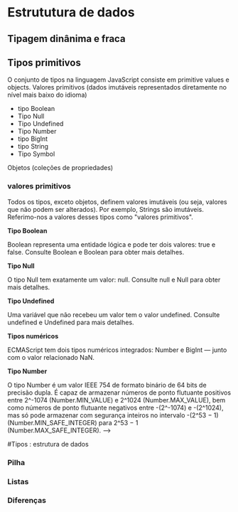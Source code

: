 # Estrututura de dados 


## Tipagem dinânima e fraca 

## Tipos primitivos

O conjunto de tipos na linguagem JavaScript consiste em primitive values e objects.
Valores primitivos (dados imutáveis representados diretamente no nível mais baixo do idioma)

* tipo Boolean
* Tipo Null
* Tipo Undefined
* Tipo Number
* tipo BigInt
* tipo String
* Tipo Symbol

Objetos (coleções de propriedades) 

### valores primitivos

Todos os tipos, exceto objetos, definem valores imutáveis (ou seja, valores que não podem ser alterados). Por exemplo, Strings são imutáveis. Referimo-nos a valores desses tipos como "valores primitivos".

**Tipo Boolean**

Boolean representa uma entidade lógica e pode ter dois valores: true e false. Consulte Boolean e Boolean para obter mais detalhes.

**Tipo Null**

O tipo Null tem exatamente um valor: null. Consulte null e Null para obter mais detalhes.

**Tipo Undefined**

Uma variável que não recebeu um valor tem o valor undefined. Consulte undefined e Undefined para mais detalhes.

**Tipos numéricos**

ECMAScript tem dois tipos numéricos integrados: Number e BigInt — junto com o valor relacionado NaN. 

**Tipo Number**

O tipo Number é um valor IEEE 754 de formato binário de 64 bits de precisão dupla. É capaz de armazenar números de ponto flutuante positivos entre 2^-1074 (Number.MIN_VALUE) e 2^1024 (Number.MAX_VALUE), bem como números de ponto flutuante negativos entre -(2^-1074) e -(2^1024), mas só pode armazenar com segurança inteiros no intervalo -(2^53 − 1) (Number.MIN_SAFE_INTEGER) para 2^53 − 1 (Number.MAX_SAFE_INTEGER). -->

#Tipos : estrutura de dados

### Pilha 

### Listas

### Diferenças 

